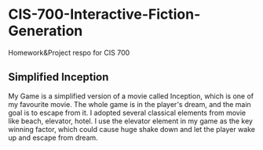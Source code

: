 # CIS-700-Interactive-Fiction-Generation
Homework&amp;Project respo for CIS 700

## Simplified Inception
My Game is a simplified version of a movie called Inception, which is one of my favourite movie. The whole game is in the player's dream, and the main goal is to escape from it. I adopted several classical elements from movie like beach, elevator, hotel. I use the elevator element in my game as the key winning factor, which could cause huge shake down and let the player wake up and escape from dream. 
